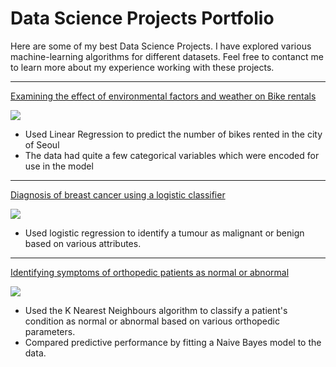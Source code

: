 # Data Science Projects Portfolio

Here are some of my best Data Science Projects. I have explored various machine-learning algorithms for different datasets. Feel free to contanct me to learn more about my experience working with these projects.

***

[Examining the effect of environmental factors and weather on Bike rentals](/sample_page)

<img src="images/dummy_thumbnail.jpg?raw=true"/>

- Used Linear Regression to predict the number of bikes rented in the city of Seoul
- The data had quite a few categorical variables which were encoded for use in the model

***

[Diagnosis of breast cancer using a logistic classifier](/sample_page)

<img src="images/dummy_thumbnail.jpg?raw=true"/>

- Used logistic regression to identify a tumour as malignant or benign based on various attributes.

***

[Identifying symptoms of orthopedic patients as normal or abnormal](/sample_page)

<img src="images/dummy_thumbnail.jpg?raw=true"/>

- Used the K Nearest Neighbours algorithm to classify a patient's condition as normal or abnormal based on various orthopedic parameters.
- Compared predictive performance by fitting a Naive Bayes model to the data.
